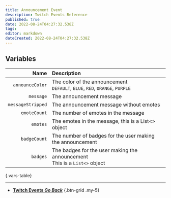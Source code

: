 ```yaml
---
title: Announcement Event
description: Twitch Events Reference
published: true
date: 2022-08-24T04:27:32.538Z
tags: 
editor: markdown
dateCreated: 2022-08-24T04:27:32.538Z
---
```


## Variables
Name | Description
----:|:------------
`announceColor` | The color of the announcement <br> `DEFAULT`, `BLUE`, `RED`, `ORANGE`, `PURPLE`
`message` | The announcement message
`messageStripped` | The announcement message without emotes
`emoteCount` | The number of emotes in the message
`emotes` | The emotes in the message, this is a List<> object
`badgeCount` | The number of badges for the user making the announcement
`badges` | The badges for the user making the announcement <br> This is a `List<>` object
{.vars-table}

---

- [<i class="mdi mdi-chevron-left"></i>**Twitch Events *Go Back***](/en/Platforms/Twitch/Events)
{.btn-grid .my-5}